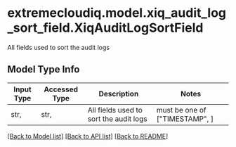 # extremecloudiq.model.xiq_audit_log_sort_field.XiqAuditLogSortField

All fields used to sort the audit logs

## Model Type Info
Input Type | Accessed Type | Description | Notes
------------ | ------------- | ------------- | -------------
str,  | str,  | All fields used to sort the audit logs | must be one of ["TIMESTAMP", ] 

[[Back to Model list]](../../README.md#documentation-for-models) [[Back to API list]](../../README.md#documentation-for-api-endpoints) [[Back to README]](../../README.md)

